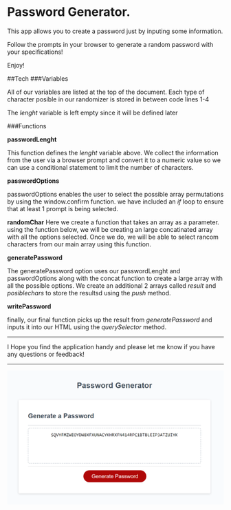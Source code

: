 # Password Generator.

This app allows you to create a password just by inputing some information. 


Follow the prompts in your browser to generate a random password with your specifications!

Enjoy!

##Tech
###Variables

All of our variables are listed at the top of the document. Each type of character posible in our randomizer is stored in between code lines 1-4

The *lenght* variable is left empty since it will be defined later

###Functions

**passwordLenght**

This function defines the *lenght* variable above. We collect the information from the user via a browser prompt and convert it to a numeric value so we can use a conditional statement to limit the number of characters.

**passwordOptions**

passwordOptions enables the user to select the possible array permutations by using the window.confirm function. we have included an *if* loop to ensure that at least 1 prompt is being selected.

**randomChar**
Here we create a function that takes an array as a parameter. using the function below, we will be creating an large concatinated array with all the options selected. Once we do, we will be able to select rancom characters from our main array using this function.

**generatePassword**

The generatePassword option uses our passwordLenght and passwordOptions along with the concat function to create a large array with all the possible options. We create an additional 2 arrays called *result* and *posiblechars* to store the resultsd using the *push* method.

**writePassword**

finally, our final function picks up the result from *generatePassword* and inputs it into our HTML using the *querySelector* method.

____________________________________

I Hope you find the application handy and please let me know if you have any questions or feedback!
____________________________________

![alt text](./develop/Images/screenshot1.PNG)